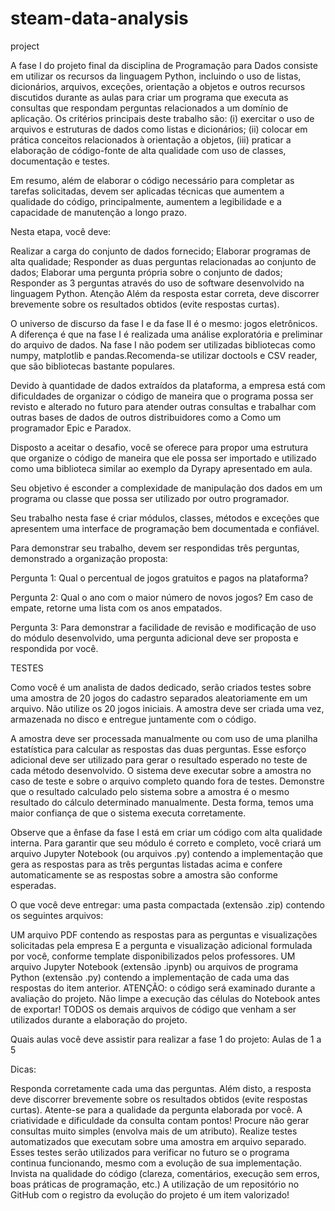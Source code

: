 # steam-data-analysis

project

A fase I do projeto final da disciplina de Programação para Dados consiste em utilizar os recursos da linguagem Python, incluindo o uso de listas, dicionários, arquivos, exceções, orientação a objetos e outros recursos discutidos durante as aulas para criar um programa que executa as consultas que respondam perguntas relacionados a um domínio de aplicação. Os critérios principais deste trabalho são: (i) exercitar o uso de arquivos e estruturas de dados como listas e dicionários; (ii) colocar em prática conceitos relacionados à orientação a objetos, (iii) praticar a elaboração de código-fonte de alta qualidade com uso de classes, documentação e testes. 

Em resumo, além de elaborar o código necessário para completar as tarefas solicitadas, devem ser aplicadas técnicas que aumentem a qualidade do código, principalmente, aumentem a legibilidade e a capacidade de manutenção a longo prazo. 

Nesta etapa, você deve:

Realizar a carga do conjunto de dados fornecido;
Elaborar programas de alta qualidade;
Responder as duas perguntas relacionadas ao conjunto de dados;
Elaborar uma pergunta própria sobre o conjunto de dados;
Responder as 3 perguntas através do uso de software desenvolvido na linguagem Python. Atenção Além da resposta estar correta, deve discorrer brevemente sobre os resultados obtidos (evite respostas curtas). 
 
O universo de discurso da fase I e da fase II é o mesmo: jogos eletrônicos. A diferença é que na fase I é realizada uma análise exploratória e preliminar do arquivo de dados. Na fase I não podem ser utilizadas bibliotecas como numpy, matplotlib e pandas.Recomenda-se utilizar doctools e CSV reader, que são bibliotecas bastante populares. 

Devido à quantidade de dados extraídos da plataforma, a empresa está com dificuldades de organizar o código de maneira que o programa possa ser revisto e alterado no futuro para atender outras consultas e trabalhar com outras bases de dados de outros distribuidores como a Como um programador Epic e Paradox. 

Disposto a aceitar o desafio, você se oferece para propor uma estrutura que organize o código de maneira que ele possa ser importado e utilizado como uma biblioteca similar ao exemplo da Dyrapy apresentado em aula.  

Seu objetivo é esconder a complexidade de manipulação dos dados em um programa ou classe que possa ser utilizado por outro programador. 

Seu trabalho nesta fase é criar módulos, classes, métodos e exceções que apresentem uma interface de programação bem documentada e confiável. 

Para demonstrar seu trabalho, devem ser respondidas três perguntas, demonstrado a organização proposta: 

Pergunta 1: Qual o percentual de jogos gratuitos e pagos na plataforma? 

Pergunta 2: Qual o ano com o maior número de novos jogos? Em caso de empate, retorne uma lista com os anos empatados. 

Pergunta 3:  Para demonstrar a facilidade de revisão e modificação de uso do módulo desenvolvido, uma pergunta adicional deve ser proposta e respondida por você. 

TESTES 

Como você é um analista de dados dedicado, serão criados testes sobre uma amostra de 20 jogos do cadastro separados aleatoriamente em um arquivo. Não utilize os 20 jogos iniciais. A amostra deve ser criada uma vez, armazenada no disco e entregue juntamente com o código. 

A amostra deve ser processada manualmente ou com uso de uma planilha estatística para calcular as respostas das duas perguntas. Esse esforço adicional deve ser utilizado para gerar o resultado esperado no teste de cada método desenvolvido. O sistema deve executar sobre a amostra no caso de teste e sobre o arquivo completo quando fora de testes. Demonstre que o resultado calculado pelo sistema sobre a amostra é o mesmo resultado do cálculo determinado manualmente. Desta forma, temos uma maior confiança de que o sistema executa corretamente. 

Observe que a ênfase da fase I está em criar um código com alta qualidade interna. Para garantir que seu módulo é correto e completo, você criará um arquivo Jupyter Notebook (ou arquivos .py) contendo a implementação que gera as respostas para as três perguntas listadas acima e confere automaticamente se as respostas sobre a amostra são conforme esperadas. 

O que você deve entregar: uma pasta compactada (extensão .zip) contendo os seguintes arquivos:

UM arquivo PDF contendo as respostas para as perguntas e visualizações solicitadas pela empresa E a pergunta e visualização adicional formulada por você, conforme template disponibilizados pelos professores.
UM arquivo Jupyter Notebook (extensão .ipynb) ou arquivos de programa Python (extensão .py) contendo a implementação de cada uma das respostas do item anterior. ATENÇÃO: o código será examinado durante a avaliação do projeto. Não limpe a execução das células do Notebook antes de exportar!
TODOS os demais arquivos de código que venham a ser utilizados durante a elaboração do projeto. 

Quais aulas você deve assistir para realizar a fase 1 do projeto: Aulas de 1 a 5 

Dicas:

Responda corretamente cada uma das perguntas. Além disto, a resposta deve discorrer brevemente sobre os resultados obtidos (evite respostas curtas).
Atente-se para a qualidade da pergunta elaborada por você. A criatividade e dificuldade da consulta contam pontos! Procure não gerar consultas muito simples (envolva mais de um atributo).
Realize testes automatizados que executam sobre uma amostra em arquivo separado. Esses testes serão utilizados para verificar no futuro se o programa continua funcionando, mesmo com a evolução de sua implementação.
Invista na qualidade do código (clareza, comentários, execução sem erros, boas práticas de programação, etc.)
A utilização de um repositório no GitHub com o registro da evolução do projeto é um item valorizado! 